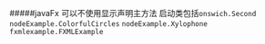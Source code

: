 #####javaFx 可以不使用显示声明主方法
启动类包括`onswich.Second`
`nodeExample.ColorfulCircles`
`nodeExample.Xylophone`
`fxmlexample.FXMLExample`